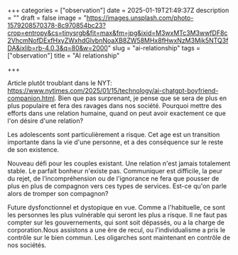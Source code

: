 +++
categories = ["observation"]
date = 2025-01-19T21:49:37Z
description = ""
draft = false
image = "https://images.unsplash.com/photo-1579208570378-8c970854bc23?crop=entropy&cs=tinysrgb&fit=max&fm=jpg&ixid=M3wxMTc3M3wwfDF8c2VhcmNofDExfHxyZWxhdGlvbnNoaXB8ZW58MHx8fHwxNzM3Mjk5NTQ3fDA&ixlib=rb-4.0.3&q=80&w=2000"
slug = "ai-relationship"
tags = ["observation"]
title = "AI relationship"

+++


Article plutôt troublant dans le NYT: https://www.nytimes.com/2025/01/15/technology/ai-chatgpt-boyfriend-companion.html. Bien que pas surprenant, je pense que se sera de plus en plus populaire et fera des ravages dans nos société. Pourquoi mettre des efforts dans une relation humaine, quand on peut avoir exactement ce que l'on désire d'une relation?

Les adolescents sont particulièrement a risque. Cet age est un transition importante dans la vie d'une personne, et a des conséquence sur le reste de son existence.

Nouveau défi pour les couples existant. Une relation n'est jamais totalement stable. Le parfait bonheur n'existe pas. Communiquer est difficile, la peur du rejet, de l’incompréhension ou de l'ignorance ne fera que pousser de plus en plus de compagnon vers ces types de services. Est-ce qu'on parle alors de tromper son compagnon?

Future dysfonctionnel et dystopique en vue. Comme a l'habituelle, ce sont les personnes les plus vulnérable qui seront les plus a risque. Il ne faut pas compter sur les gouvernements, qui sont soit dépassés, ou a la charge de corporation.Nous assistons a une ère de recul, ou l'individualisme a pris le contrôle sur le bien commun. Les oligarches sont maintenant en contrôle de nos sociétés.